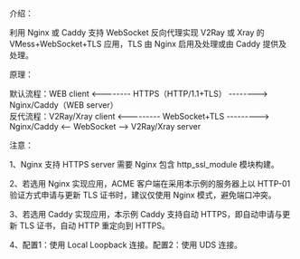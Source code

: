 介绍：

利用 Nginx 或 Caddy 支持 WebSocket 反向代理实现 V2Ray 或 Xray 的 VMess+WebSocket+TLS 应用，TLS 由 Nginx 启用及处理或由 Caddy 提供及处理。

原理：

默认流程：WEB client <-------- HTTPS（HTTP/1.1+TLS） --------> Nginx/Caddy（WEB server）  
反代流程：V2Ray/Xray client <--------- WebSocket+TLS ---------> Nginx/Caddy <-- WebSocket --> V2Ray/Xray server

注意：

1、Nginx 支持 HTTPS server 需要 Nginx 包含 http_ssl_module 模块构建。

2、若选用 Nginx 实现应用，ACME 客户端在采用本示例的服务器上以 HTTP-01 验证方式申请与更新 TLS 证书时，建议仅使用 Nginx 模式，避免端口冲突。

3、若选用 Caddy 实现应用，本示例 Caddy 支持自动 HTTPS，即自动申请与更新 TLS 证书，自动 HTTP 重定向到 HTTPS。

4、配置1：使用 Local Loopback 连接。配置2：使用 UDS 连接。
